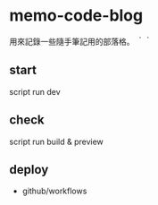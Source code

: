 # memo-code-blog

用來記錄一些隨手筆記用的部落格。
｀｀


## start
script run dev

## check
script run build & preview

## deploy
- github/workflows